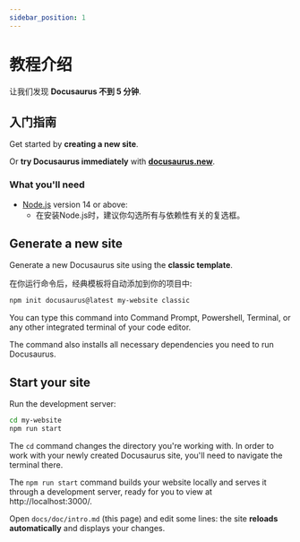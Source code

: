 ```yaml
---
sidebar_position: 1
---
```


# 教程介绍

让我们发现 **Docusaurus 不到 5 分钟**.

## 入门指南

Get started by **creating a new site**.

Or **try Docusaurus immediately** with **[docusaurus.new](https://docusaurus.new)**.

### What you'll need

- [Node.js](https://nodejs.org/en/download/) version 14 or above:
  - 在安装Node.js时，建议你勾选所有与依赖性有关的复选框。

## Generate a new site

Generate a new Docusaurus site using the **classic template**.

在你运行命令后，经典模板将自动添加到你的项目中:

```bash
npm init docusaurus@latest my-website classic
```

You can type this command into Command Prompt, Powershell, Terminal, or any other integrated terminal of your code editor.

The command also installs all necessary dependencies you need to run Docusaurus.

## Start your site

Run the development server:

```bash
cd my-website
npm run start
```

The `cd` command changes the directory you're working with. In order to work with your newly created Docusaurus site, you'll need to navigate the terminal there.

The `npm run start` command builds your website locally and serves it through a development server, ready for you to view at http://localhost:3000/.

Open `docs/doc/intro.md` (this page) and edit some lines: the site **reloads automatically** and displays your changes.
